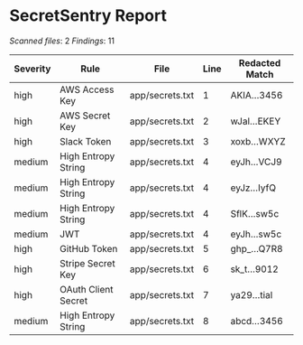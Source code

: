 # SecretSentry Report

*Scanned files*: 2
*Findings*: 11

| Severity | Rule | File | Line | Redacted Match |
| --- | --- | --- | --- | --- |
| high | AWS Access Key | app/secrets.txt | 1 | AKIA…3456 |
| high | AWS Secret Key | app/secrets.txt | 2 | wJal…EKEY |
| high | Slack Token | app/secrets.txt | 3 | xoxb…WXYZ |
| medium | High Entropy String | app/secrets.txt | 4 | eyJh…VCJ9 |
| medium | High Entropy String | app/secrets.txt | 4 | eyJz…IyfQ |
| medium | High Entropy String | app/secrets.txt | 4 | SflK…sw5c |
| medium | JWT | app/secrets.txt | 4 | eyJh…sw5c |
| high | GitHub Token | app/secrets.txt | 5 | ghp_…Q7R8 |
| high | Stripe Secret Key | app/secrets.txt | 6 | sk_t…9012 |
| high | OAuth Client Secret | app/secrets.txt | 7 | ya29…tial |
| medium | High Entropy String | app/secrets.txt | 8 | abcd…3456 |

